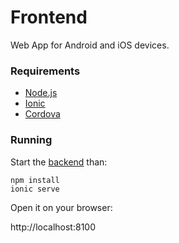 # Frontend

Web App for Android and iOS devices.

### Requirements

* [Node.js][1]
* [Ionic][2]
* [Cordova][3]

### Running

Start the [backend][4] than:

```shell
npm install
ionic serve
```

Open it on your browser:

http://localhost:8100

[1]:https://nodejs.org/en/
[2]:https://ionicframework.com/
[3]:https://cordova.apache.org/
[4]:../backend/README.md

